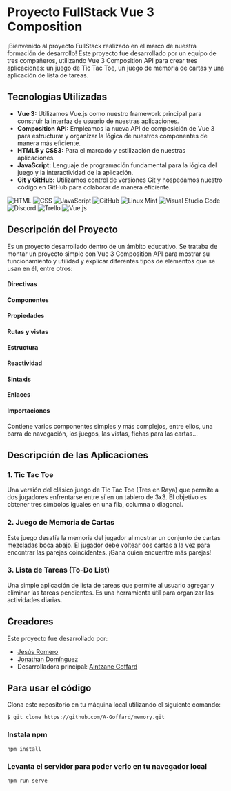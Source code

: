 # Proyecto FullStack Vue 3 Composition

¡Bienvenido al proyecto FullStack realizado en el marco de nuestra formación de desarrollo! Este proyecto fue desarrollado por un equipo de tres compañeros, utilizando Vue 3 Composition API para crear tres aplicaciones: un juego de Tic Tac Toe, un juego de memoria de cartas y una aplicación de lista de tareas.

## Tecnologías Utilizadas
- **Vue 3:** Utilizamos Vue.js como nuestro framework principal para construir la interfaz de usuario de nuestras aplicaciones.
- **Composition API:** Empleamos la nueva API de composición de Vue 3 para estructurar y organizar la lógica de nuestros componentes de manera más eficiente.
- **HTML5 y CSS3:** Para el marcado y estilización de nuestras aplicaciones.
- **JavaScript:** Lenguaje de programación fundamental para la lógica del juego y la interactividad de la aplicación.
- **Git y GitHub:** Utilizamos control de versiones Git y hospedamos nuestro código en GitHub para colaborar de manera eficiente.

![HTML](https://camo.githubusercontent.com/bfe6a48836e87b13a16f1f56f88fee428475c2ac29247992ec9b8bcc7154f881/68747470733a2f2f696d672e736869656c64732e696f2f62616467652f48544d4c352d4533344632363f7374796c653d666f722d7468652d6261646765266c6f676f3d68746d6c35266c6f676f436f6c6f723d7768697465)     ![CSS](https://camo.githubusercontent.com/472c222e8f240a48ae51cd9b082a1b857be809dcd851a25150890c2da50c13a5/68747470733a2f2f696d672e736869656c64732e696f2f62616467652f435353332d3135373242363f7374796c653d666f722d7468652d6261646765266c6f676f3d63737333266c6f676f436f6c6f723d7768697465)     ![JavaScript](https://camo.githubusercontent.com/77a94341662845d3740986b84d8219c0fd4a0a9e4af8e5411c24cec0faee2129/68747470733a2f2f696d672e736869656c64732e696f2f62616467652f4a6176615363726970742d3332333333303f7374796c653d666f722d7468652d6261646765266c6f676f3d6a617661736372697074266c6f676f436f6c6f723d463744463145)     ![GitHub](https://camo.githubusercontent.com/e8608a6316b9d88ea49559b15837c90b1c14fb172ca6743b50150cd54f208e26/68747470733a2f2f696d672e736869656c64732e696f2f62616467652f4769744875622d3130303030303f7374796c653d666f722d7468652d6261646765266c6f676f3d676974687562266c6f676f436f6c6f723d7768697465)     ![Linux Mint](https://camo.githubusercontent.com/77bf035b93c7e4ac103961bd8661466e9f1f2d0eb8da71025b727b10d950610d/68747470733a2f2f696d672e736869656c64732e696f2f62616467652f4c696e75785f4d696e742d3837434633453f7374796c653d666f722d7468652d6261646765266c6f676f3d6c696e75782d6d696e74266c6f676f436f6c6f723d7768697465)     ![Visual Studio Code](https://camo.githubusercontent.com/513e03fc97acb466e27d445394532ade8d90363a266a4e8ff9526e2c49db0f67/68747470733a2f2f696d672e736869656c64732e696f2f62616467652f56697375616c5f53747564696f5f436f64652d3030373844343f7374796c653d666f722d7468652d6261646765266c6f676f3d76697375616c25323073747564696f253230636f6465266c6f676f436f6c6f723d7768697465)     ![Discord](https://camo.githubusercontent.com/930f7883dc43ea38dc8674fdbde77875993b0cdd011318fb4268dfb3f3bcb185/68747470733a2f2f696d672e736869656c64732e696f2f62616467652f446973636f72642d3538363546323f7374796c653d666f722d7468652d6261646765266c6f676f3d646973636f7264266c6f676f436f6c6f723d7768697465)     ![Trello](https://camo.githubusercontent.com/c1ae794b8062fe71b7cb4cfd7181f6ac5748067a1b4de89cacf6632ada810d3d/68747470733a2f2f696d672e736869656c64732e696f2f62616467652f5472656c6c6f2d3030353243433f7374796c653d666f722d7468652d6261646765266c6f676f3d7472656c6c6f266c6f676f436f6c6f723d7768697465)
![Vue.js](https://img.shields.io/badge/vuejs-%2335495e.svg?style=for-the-badge&logo=vuedotjs&logoColor=%234FC08D)

## Descripción del Proyecto
Es un proyecto desarrollado dentro de un ámbito educativo. Se trataba de montar un proyecto simple con Vue 3 Composition API para mostrar su funcionamiento y utilidad y explicar diferentes tipos de elementos que se usan en él, entre otros:

#### Directivas 
#### Componentes
#### Propiedades
#### Rutas y vistas
#### Estructura
#### Reactividad
#### Sintaxis
#### Enlaces
#### Importaciones

Contiene varios componentes simples y más complejos, entre ellos, una barra de navegación, los juegos, las vistas, fichas para las cartas...

## Descripción de las Aplicaciones

### 1. Tic Tac Toe
Una versión del clásico juego de Tic Tac Toe (Tres en Raya) que permite a dos jugadores enfrentarse entre sí en un tablero de 3x3. El objetivo es obtener tres símbolos iguales en una fila, columna o diagonal.

### 2. Juego de Memoria de Cartas
Este juego desafía la memoria del jugador al mostrar un conjunto de cartas mezcladas boca abajo. El jugador debe voltear dos cartas a la vez para encontrar las parejas coincidentes. ¡Gana quien encuentre más parejas!

### 3. Lista de Tareas (To-Do List)
Una simple aplicación de lista de tareas que permite al usuario agregar y eliminar las tareas pendientes. Es una herramienta útil para organizar las actividades diarias.

## Creadores
Este proyecto fue desarrollado por:
- [Jesús Romero](https://github.com/JesusDavid16)
- [Jonathan Domínguez](https://github.com/JonathanADB)
- Desarrolladora principal: [Aintzane Goffard](https://github.com/A-Goffard)

## Para usar el código

Clona este repositorio en tu máquina local utilizando el siguiente comando:

```
$ git clone https://github.com/A-Goffard/memory.git
```
### Instala npm
```
npm install
```

### Levanta el servidor para poder verlo en tu navegador local
```
npm run serve
```
